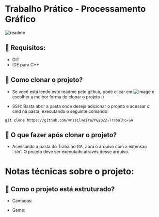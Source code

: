 # Trabalho Prático - Processamento Gráfico

![readme](https://user-images.githubusercontent.com/52571672/165000927-b379c539-cc62-4262-a7e4-055a814d0374.jpg)

## 👾 Requisitos:
- GIT
- IDE para C++

## 👾 Como clonar o projeto? 

- Se você está lendo este readme pelo github, pode clicar em ![image](https://user-images.githubusercontent.com/52571672/164999984-79c92e39-5bde-4e56-b792-cafa3c033c1e.png) e escolher a melhor forma de clonar o projeto :)

- SSH: Basta abrir a pasta onde deseja adicionar o projeto e acessar o cmd na pasta, executando o seguinte comando:

```
git clone https://github.com/vnssilveira/PG2022-Trabalho-GA
```

## 👾 O que fazer após clonar o projeto?

- Acessando a pasta do Trabalho GA, abra o arquivo com a extensão '.sln'. O projeto deve ser executado através desse arquivo.


# Notas técnicas sobre o projeto:

## 👾 Como o projeto está estruturado?

- Camadas:

- Game:
